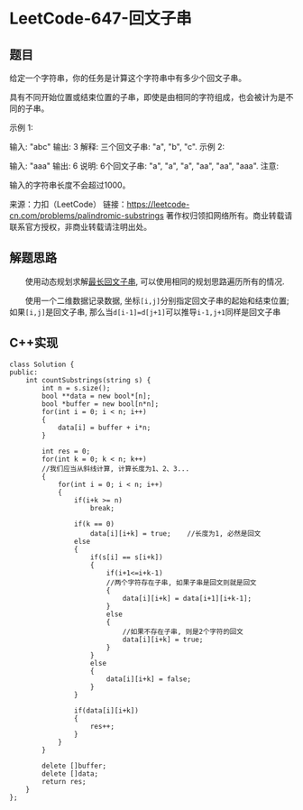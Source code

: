 # LeetCode-647-回文子串

## 题目
给定一个字符串，你的任务是计算这个字符串中有多少个回文子串。

具有不同开始位置或结束位置的子串，即使是由相同的字符组成，也会被计为是不同的子串。

示例 1:

输入: "abc"
输出: 3
解释: 三个回文子串: "a", "b", "c".
示例 2:

输入: "aaa"
输出: 6
说明: 6个回文子串: "a", "a", "a", "aa", "aa", "aaa".
注意:

输入的字符串长度不会超过1000。

来源：力扣（LeetCode）
链接：https://leetcode-cn.com/problems/palindromic-substrings
著作权归领扣网络所有。商业转载请联系官方授权，非商业转载请注明出处。

## 解题思路
&emsp;&emsp;使用动态规划求解[最长回文子串](https://www.jianshu.com/p/2ea10dd98ec5), 可以使用相同的规划思路遍历所有的情况.

&emsp;&emsp;使用一个二维数据记录数据, 坐标`[i,j]`分别指定回文子串的起始和结束位置; 如果`[i,j]`是回文子串, 那么当`d[i-1]=d[j+1]`可以推导`i-1,j+1`同样是回文子串


## C++实现
```
class Solution {
public:
    int countSubstrings(string s) {
    	int n = s.size();
    	bool **data = new bool*[n];
    	bool *buffer = new bool[n*n];
    	for(int i = 0; i < n; i++)
    	{
    		data[i] = buffer + i*n;
    	}

        int res = 0;       
	    for(int k = 0; k < n; k++)
	    //我们应当从斜线计算, 计算长度为1、2、3...
	    {
	    	for(int i = 0; i < n; i++)
	    	{  
                if(i+k >= n)
	    		    break;

	    		if(k == 0)
	    			data[i][i+k] = true;	//长度为1, 必然是回文
	    		else
	    		{
	    			if(s[i] == s[i+k])
	    			{
	    				if(i+1<=i+k-1)
	    				//两个字符存在子串, 如果子串是回文则就是回文
	    				{
	    					data[i][i+k] = data[i+1][i+k-1];
	    				}
	    				else
	    				{
	    					//如果不存在子串, 则是2个字符的回文
	    					data[i][i+k] = true;
	    				}
	    			}
	    			else
	    			{
	    				data[i][i+k] = false;
	    			}		
	    		}

	    		if(data[i][i+k])
	    		{
	    			res++;
	    		}
	    	}
	    }

        delete []buffer;
        delete []data;
        return res;
    }
};
```


